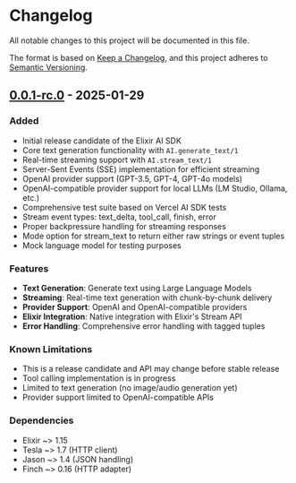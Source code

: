 # Changelog

All notable changes to this project will be documented in this file.

The format is based on [Keep a Changelog](https://keepachangelog.com/en/1.0.0/),
and this project adheres to [Semantic Versioning](https://semver.org/spec/v2.0.0.html).

## [0.0.1-rc.0] - 2025-01-29

### Added

- Initial release candidate of the Elixir AI SDK
- Core text generation functionality with `AI.generate_text/1`
- Real-time streaming support with `AI.stream_text/1`
- Server-Sent Events (SSE) implementation for efficient streaming
- OpenAI provider support (GPT-3.5, GPT-4, GPT-4o models)
- OpenAI-compatible provider support for local LLMs (LM Studio, Ollama, etc.)
- Comprehensive test suite based on Vercel AI SDK tests
- Stream event types: text_delta, tool_call, finish, error
- Proper backpressure handling for streaming responses
- Mode option for stream_text to return either raw strings or event tuples
- Mock language model for testing purposes

### Features

- **Text Generation**: Generate text using Large Language Models
- **Streaming**: Real-time text generation with chunk-by-chunk delivery
- **Provider Support**: OpenAI and OpenAI-compatible providers
- **Elixir Integration**: Native integration with Elixir's Stream API
- **Error Handling**: Comprehensive error handling with tagged tuples

### Known Limitations

- This is a release candidate and API may change before stable release
- Tool calling implementation is in progress
- Limited to text generation (no image/audio generation yet)
- Provider support limited to OpenAI-compatible APIs

### Dependencies

- Elixir ~> 1.15
- Tesla ~> 1.7 (HTTP client)
- Jason ~> 1.4 (JSON handling)
- Finch ~> 0.16 (HTTP adapter)

[0.0.1-rc.0]: https://github.com/elepedus/elixir-ai-sdk/releases/tag/v0.0.1-rc.0